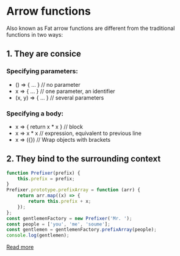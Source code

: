 # Arrow functions

Also known as Fat arrow functions are different from the traditional functions in two ways:

## 1. They are consice

### Specifying parameters:

* () => { ... } // no parameter
* x => { ... } // one parameter, an identifier
* (x, y) => { ... } // several parameters

### Specifying a body:

* x => { return x * x }  // block
* x => x * x  // expression, equivalent to previous line
* x => ({}) // Wrap objects with brackets

## 2. They bind to the surrounding context

```js
function Prefixer(prefix) {
    this.prefix = prefix;
}
Prefixer.prototype.prefixArray = function (arr) {
    return arr.map((x) => {
        return this.prefix + x;
    });
};
const gentlemenFactory = new Prefixer('Mr. ');
const people = ['you', 'me', 'soume'];
const gentlemen = gentlemenFactory.prefixArray(people);
console.log(gentlemen);
```

[Read more](http://exploringjs.com/es6/ch_arrow-functions.html)